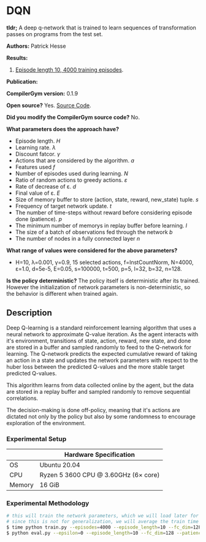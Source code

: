 # DQN

**tldr;**
A deep q-network that is trained to learn sequences of transformation passes on programs from the test set.

**Authors:**
Patrick Hesse

**Results:**
1. [Episode length 10, 4000 training episodes](results-instcountnorm-H10-N4000.csv).

**Publication:**

**CompilerGym version:**
0.1.9

**Open source?**
Yes. [Source Code](https://github.com/phesse001/compiler-gym-dqn/blob/5a7dc2eec2f144bdabf640266b1667b3da470c79/eval.py).

**Did you modify the CompilerGym source code?**
No.

**What parameters does the approach have?**
* Episode length. *H*
* Learning rate. *λ*
* Discount fatcor. *γ*
* Actions that are considered by the algorithm. *a*
* Features used *f*
* Number of episodes used during learning. *N*
* Ratio of random actions to greedy actions. *ε*
* Rate of decrease of ε. *d*
* Final value of ε. *E*
* Size of memory buffer to store (action, state, reward, new_state) tuple. *s*
* Frequency of target network update. *t*
* The number of time-steps without reward before considering episode done (patience). *p*
* The minimum number of memorys in replay buffer before learning. *l*
* The size of a batch of observations fed through the network *b*
* The number of nodes in a fully connected layer *n*

**What range of values were considered for the above parameters?**
* H=10, λ=0.001, γ=0.9, 15 selected actions, f=InstCountNorm, N=4000, ε=1.0, d=5e-5, E=0.05, s=100000, t=500, p=5, l=32, b=32, n=128.

**Is the policy deterministic?**
The policy itself is deterministic after its trained. However the initialization of network parameters is non-deterministic, so the behavior is different when trained again.

## Description

Deep Q-learning is a standard reinforcement learning algorithm that uses a neural
network to approximate Q-value iteration. As the agent interacts with it's environment,
transitions of state, action, reward, new state, and done are stored in a buffer and
sampled randomly to feed to the Q-network for learning. The Q-network predicts the
expected cumulative reward of taking an action in a state and updates the network
parameters with respect to the huber loss between the predicted Q-values and the
more stable target predicted Q-values.

This algorithm learns from data collected online by the agent, but the data are stored
in a replay buffer and sampled randomly to remove sequential correlations.

The decision-making is done off-policy, meaning that it's actions are dictated not
only by the policy but also by some randomness to encourage exploration of the
environment.

### Experimental Setup

|        | Hardware Specification                        |
| ------ | --------------------------------------------- |
| OS     | Ubuntu 20.04                                  |
| CPU    | Ryzen 5 3600 CPU @ 3.60GHz (6× core)          |
| Memory | 16 GiB                                        |

### Experimental Methodology

```sh
# this will train the network parameters, which we will load later for evaluation
# since this is not for generalization, we will average the train time over the 23 benchmarks and add it to the geomean time
$ time python train.py --episodes=4000 --episode_length=10 --fc_dim=128 --patience=4
$ python eval.py --epsilon=0 --episode_length=10 --fc_dim=128 --patience=4
```
